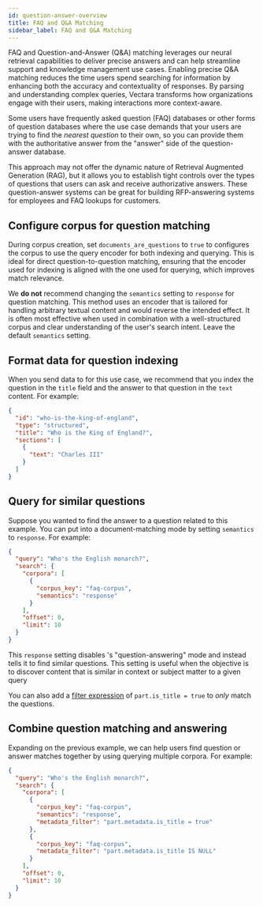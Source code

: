 ```yaml
---
id: question-answer-overview
title: FAQ and Q&A Matching
sidebar_label: FAQ and Q&A Matching
---
```



FAQ and Question-and-Answer (Q&A) matching leverages our neural retrieval 
capabilities to deliver precise answers and can help streamline support 
and knowledge management use cases. Enabling precise Q&A matching reduces the 
time users spend searching for information by enhancing both the accuracy and 
contextuality of responses. By parsing and understanding complex queries, 
Vectara transforms how organizations engage with their users, making 
interactions more context-aware.

Some users have frequently asked question (FAQ) databases or other forms of 
question databases where the use case demands that your users are trying to 
find the *nearest question* to their own, so you can provide them with the 
authoritative answer from the "answer" side of the question-answer database.

This approach may not offer the dynamic nature of Retrieval Augmented 
Generation (RAG), but it allows you to establish tight controls over the 
types of questions that users can ask and receive authorizative answers. 
These question-answer systems can be great for building RFP-answering systems 
for employees and FAQ lookups for customers.

## Configure corpus for question matching

During corpus creation, set `documents_are_questions` to `true` to configures 
the corpus to use the query encoder for both indexing and querying. This is 
ideal for direct question-to-question matching, ensuring that the encoder 
used for indexing is aligned with the one used for querying, which improves 
match relevance.

We **do not** recommend changing the `semantics` setting to `response` for question 
matching. This method uses an encoder that is tailored for handling arbitrary 
textual content and would reverse the intended effect. It is often most 
effective when used in combination with a well-structured corpus and clear 
understanding of the user's search intent. Leave the default `semantics` setting.

## Format data for question indexing

When you send data to <Config v="names.product"/> for this use case, we
recommend that you index the question in the `title` field and the answer to
that question in the `text` content. For example:

```json showLineNumbers title="document.json"
{
  "id": "who-is-the-king-of-england",
  "type": "structured",
  "title": "Who is the King of England?",
  "sections": [
    {
      "text": "Charles III"
    }
  ]
}
```

## Query for similar questions

Suppose you wanted to find the answer to a question related to this example.
You can put <Config v="names.product"/> into a document-matching mode by
setting `semantics` to `response`. For example:

```json showLineNumbers title="https://api.vectara.io/v2/query"
{
  "query": "Who's the English monarch?",
  "search": {
    "corpora": [
      {
        "corpus_key": "faq-corpus",
        "semantics": "response"
      }
    ],
    "offset": 0,
    "limit": 10
  }
}
```

This `response` setting disables <Config v="names.product"/>'s "question-answering" mode and
instead tells it to find similar questions. This setting is useful when the 
objective is to discover content that is similar in context or subject matter 
to a given query

You can also add a [filter expression](/docs/learn/metadata-search-filtering/filter-overview)
of `part.is_title = true` to *only* match the questions.

## Combine question matching and answering

Expanding on the previous example, we can help users find question or answer
matches together by using querying multiple corpora. For example:

```json showLineNumbers title="https://api.vectara.io/v2/query"
{
  "query": "Who's the English monarch?",
  "search": {
    "corpora": [
      {
        "corpus_key": "faq-corpus",
        "semantics": "response",
        "metadata_filter": "part.metadata.is_title = true"
      },
      {
        "corpus_key": "faq-corpus",
        "metadata_filter": "part.metadata.is_title IS NULL"
      }
    ],
    "offset": 0,
    "limit": 10
  }
}
```
